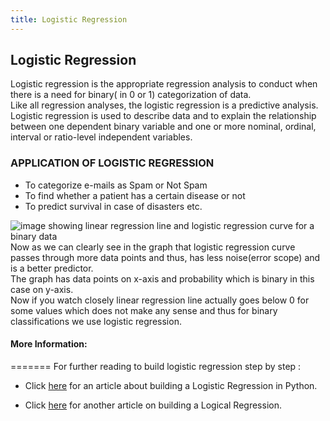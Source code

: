 ```yaml
---
title: Logistic Regression
---
```

## Logistic Regression

<!-- The article goes here, in GitHub-flavored Markdown. Feel free to add YouTube videos, images, and CodePen/JSBin embeds  -->
<p>
Logistic regression is the appropriate regression analysis to conduct when there is a need for binary( in 0 or 1)  categorization of data.<br>
Like all regression analyses, the logistic regression is a predictive analysis.  Logistic regression is used to describe data and to explain the relationship between one dependent binary variable and one or more nominal, ordinal, interval or ratio-level independent variables.
</p>
<H3>APPLICATION OF LOGISTIC REGRESSION</H3>
  <UL>
    <li> To categorize e-mails as Spam or Not Spam
    <li> To find whether a patient has a certain disease or not
    <li> To predict survival in case of disasters etc.
  </UL>
  <p>
  <img src="http://gael-varoquaux.info/scikit-learn-tutorial/_images/logistic_regression1.png" alt="image showing linear regression line and logistic regression curve for a binary data"><br>
Now as we can clearly see in the graph that logistic regression curve passes through more data points and thus, has less noise(error scope) and is a better predictor.<br>
The graph has data points on x-axis and probability which is binary in this case on y-axis.<br>
Now if you watch closely linear regression line actually goes below 0 for some values which does not make any sense and thus for binary classifications we use logistic regression.
  
  
  
  
  
  #### More Information:
<!-- Please add any articles you think might be helpful to read before writing the article -->

=======
For further reading to build logistic regression step by step :

- Click <a href="https://medium.com/towards-data-science/building-a-logistic-regression-in-python-step-by-step-becd4d56c9c8"  target='_blank' rel='nofollow'>here</a> for an article about building a Logistic Regression in Python.

- Click <a href="http://nbviewer.jupyter.org/gist/justmarkham/6d5c061ca5aee67c4316471f8c2ae976" target='_blank' rel='nofollow'>here</a> for another article on building a Logical Regression.

